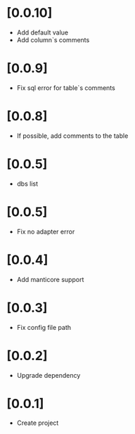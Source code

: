 # [0.0.10]

* Add default value
* Add column`s comments

# [0.0.9]

* Fix sql error for table`s comments

# [0.0.8]

* If possible, add comments to the table

# [0.0.5]

* dbs list

# [0.0.5]

* Fix no adapter error

# [0.0.4]

* Add manticore support

# [0.0.3]

* Fix config file path

# [0.0.2]

* Upgrade dependency

# [0.0.1]

* Create project